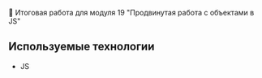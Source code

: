 ﻿🚀 Итоговая работа для модуля 19 "Продвинутая работа с объектами в JS"

## Используемые технологии

* JS

